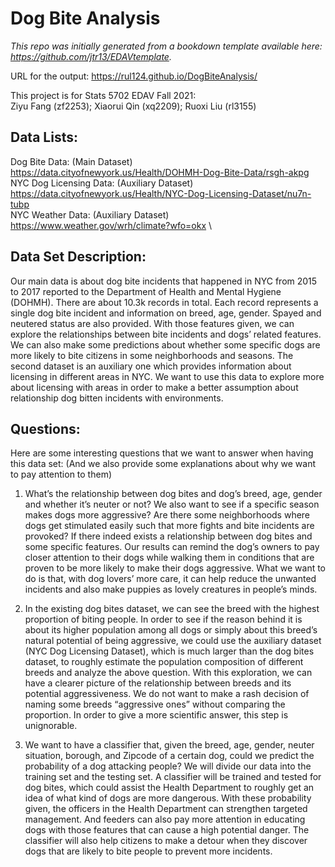 # Dog Bite Analysis

*This repo was initially generated from a bookdown template available here: https://github.com/jtr13/EDAVtemplate.*	

URL for the output: https://rul124.github.io/DogBiteAnalysis/

This project is for Stats 5702 EDAV Fall 2021:\
Ziyu Fang (zf2253); Xiaorui Qin (xq2209); Ruoxi Liu (rl3155)
## Data Lists:
Dog Bite Data: (Main Dataset)\
 https://data.cityofnewyork.us/Health/DOHMH-Dog-Bite-Data/rsgh-akpg \
NYC Dog Licensing Data: (Auxiliary Dataset)\
https://data.cityofnewyork.us/Health/NYC-Dog-Licensing-Dataset/nu7n-tubp \
NYC Weather Data: (Auxiliary Dataset)\
https://www.weather.gov/wrh/climate?wfo=okx \


## Data Set Description:
Our main data is about dog bite incidents that happened in NYC from 2015 to 2017 reported to the Department of Health and Mental Hygiene (DOHMH). There are about 10.3k records in total. Each record represents a single dog bite incident and information on breed, age, gender. Spayed and neutered status are also provided. With those features given, we can explore the relationships between bite incidents and dogs’ related features. We can also make some predictions about whether some specific dogs are more likely to bite citizens in some neighborhoods and seasons. The second dataset is an auxiliary one which provides information about licensing in different areas in NYC. We want to use this data to explore more about licensing with areas in order to make a better assumption about relationship dog bitten incidents with environments.

## Questions:
Here are some interesting questions that we want to answer when having this data set: (And we also provide some explanations about why we want to pay attention to them)

1. What’s the relationship between dog bites and dog’s breed, age, gender and whether it’s neuter or not? We also want to see if a specific season makes dogs more aggressive? Are there some neighborhoods where dogs get stimulated easily such that more fights and bite incidents are provoked?
If there indeed exists a relationship between dog bites and some specific features. Our results can remind the dog’s owners to pay closer attention to their dogs while walking them in conditions that are proven to be more likely to make their dogs aggressive. What we want to do is that, with dog lovers’ more care, it can help reduce the unwanted incidents and also make puppies as lovely creatures in people’s minds.

2. In the existing dog bites dataset, we can see the breed with the highest proportion of biting people. In order to see if the reason behind it is about its higher population among all dogs or simply about this breed’s natural potential of being aggressive, we could use the auxiliary dataset (NYC Dog Licensing Dataset), which is much larger than the dog bites dataset, to roughly estimate the population composition of different breeds and analyze the above question. 
With this exploration, we can have a clearer picture of the relationship between breeds and its potential aggressiveness. We do not want to make a rash decision of naming some breeds “aggressive ones” without comparing the proportion. In order to give a more scientific answer, this step is unignorable. 

3. We want to have a classifier that, given the breed, age, gender, neuter situation, borough, and Zipcode of a certain dog, could we predict the probability of a dog attacking people? 
We will divide our data into the training set and the testing set. A classifier will be trained and tested for dog bites, which could assist the Health Department to roughly get an idea of what kind of dogs are more dangerous. 
With these probability given, the officers in the Health Department can strengthen targeted management. And feeders can also pay more attention in educating dogs with those features that can cause a high potential danger.
The classifier will also help citizens to make a detour when they discover dogs that are likely to bite people to prevent more incidents.
